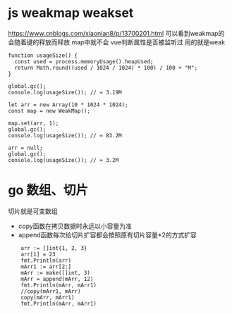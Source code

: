 # js weakmap weakset
https://www.cnblogs.com/xiaonian8/p/13700201.html
可以看到weakmap的会随着键的释放而释放 map中就不会  vue判断属性是否被监听过 用的就是weak
```
function usageSize() {
  const used = process.memoryUsage().heapUsed;
  return Math.round((used / 1024 / 1024) * 100) / 100 + "M";
}

global.gc();
console.log(usageSize()); // ≈ 3.19M

let arr = new Array(10 * 1024 * 1024);
const map = new WeakMap();

map.set(arr, 1);
global.gc();
console.log(usageSize()); // ≈ 83.2M

arr = null;
global.gc();
console.log(usageSize()); // ≈ 3.2M
```

# go 数组、切片
切片就是可变数组 
* copy函数在拷贝数据时永远以小容量为准
* append函数每次给切片扩容都会按照原有切片容量*2的方式扩容
```
	arr := []int{1, 2, 3}
	arr[1] = 23
	fmt.Println(arr)
	mArr1 := arr[2:]
	mArr := make([]int, 3)
	mArr = append(mArr, 12)
	fmt.Println(mArr, mArr1)
	//copy(mArr1, mArr)
	copy(mArr, mArr1)
	fmt.Println(mArr, mArr1)
```
